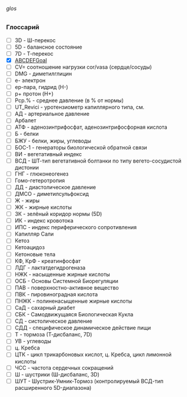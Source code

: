 ###### glos

### Глоссарий
- [ ] 3D - Ш-перекос
- [ ] 5D - балансное состояние
- [ ] 7D - Т-перекос
- [x] [ABCDEFGoal](ABCDEFGoal.md) 
- [ ] CV= соотношение нагрузки cor/vasa (сердце/сосуды)
- [ ] DMG - диметилглицин
- [ ] е- электрон
- [ ] ep-пара, гидрид (H-)
- [ ] p+ протон (H+)
- [ ] Pср.% - среднее давление (в % от нормы)
- [ ] UT_Revici - уротензиометр капиллярного типа, см. 
- [ ] АД - артериальное давление
- [ ] Арбалет
- [ ] АТФ - аденозинтрифосфат, аденозинтрифосфорная кислота
- [ ] Б - белки
- [ ] БЖУ - белки, жиры, углеводы
- [ ] БОС-1 - генераторы биологической обратной связи 
- [ ] ВИ - вегетативный индекс
- [ ] ВСД - ШТ-тип вегетативной болтанки по типу вегето-сосудистой дистонии
- [ ] ГНГ - глюконеогенез
- [ ] Гомо-гетеротропия
- [ ] ДД - диастолическое давление
- [ ] ДМСО - диметилсульфоксид
- [ ] Ж - жиры
- [ ] ЖК - жирные кислоты
- [ ] ЗК - зелёный коридор нормы (5D)
- [ ] ИК - индекс кровотока
- [ ] ИПС - индекс периферического сопротивления
- [ ] Капилляр Сали
- [ ] Кетоз
- [ ] Кетоацидоз
- [ ] Кетоновые тела
- [ ] КФ, КрФ - креатинфосфат
- [ ] ЛДГ - лактатдегидрогеназа 
- [ ] НЖК - насыщенные жирные кислоты
- [ ] ОСБ - Основы Системной Биорегуляции
- [ ] ПАВ - поверхностно-активное вещество
- [ ] ПВК - пировиноградная кислота 
- [ ] ПНЖК - полиненасыщенные жирные кислоты
- [ ] СаД - сахарный диабет
- [ ] СБК - Самодвижущаяся Биологическая Кукла
- [ ] СД - систолическое давление
- [ ] СДД - специфическое динамическое действие пищи
- [ ] Т - тормоза (Т-дисбаланс, 7D)
- [ ] УВ - углеводы
- [ ] ц. Кребса
- [ ] ЦТК - цикл трикарбоновых кислот, ц. Кребса, цикл лимонной кислоты
- [ ] ЧСС - частота сердечных сокращений
- [ ] Ш - шустрики (Ш-дисбаланс, 3D)
- [ ] ШУТ - Шустрик-Умник-Тормоз (контролируемый ВСД-тип расширенного 5D-диапазона)